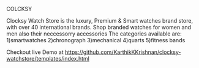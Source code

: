 COLCKSY

Clocksy Watch Store is the luxury, Premium & Smart watches brand store, with over 40 international brands. Shop branded watches for women and men also their neccessorry accessories
The categories available are:
  1)smartwatches
  2)chronograph
  3)mechanical
  4)quarts
  5)fitness bands

Checkout live Demo at https://github.com/KarthikKKrishnan/clocksy-watchstore/templates/index.html
